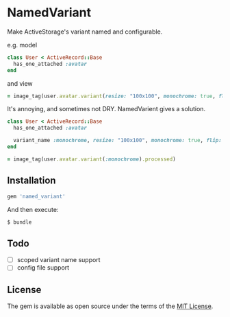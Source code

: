 # NamedVariant

Make ActiveStorage's variant named and configurable.

e.g. model

```ruby
class User < ActiveRecord::Base
  has_one_attached :avatar
end
```

and view

```ruby
= image_tag(user.avatar.variant(resize: "100x100", monochrome: true, flip: "-90").processed)
```

It's annoying, and sometimes not DRY. NamedVarient gives a solution.

```ruby
class User < ActiveRecord::Base
  has_one_attached :avatar

  variant_name :monochrome, resize: "100x100", monochrome: true, flip: "-90"
end
```

```ruby
= image_tag(user.avatar.variant(:monochrome).processed)
```

## Installation

```ruby
gem 'named_variant'
```

And then execute:
```bash
$ bundle
```

## Todo

- [ ] scoped variant name support
- [ ] config file support

## License
The gem is available as open source under the terms of the [MIT License](https://opensource.org/licenses/MIT).

